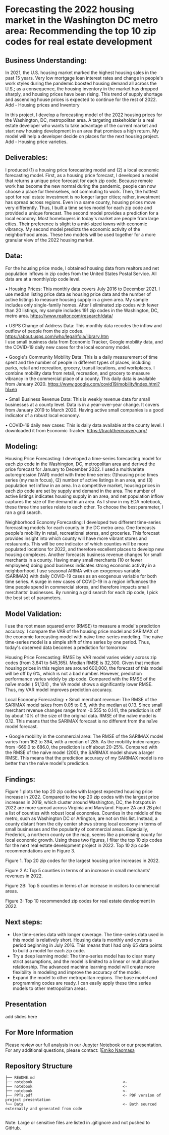 # Forecasting the 2022 housing market in the Washington DC metro area: Recommending the top 10 zip codes for real estate development

## Business Understanding:

In 2021, the U.S. housing market marked the highest housing sales in the past 15 years. Very low mortgage loan interest rates and change in people's work styles during the pandemic boosted housing demand all across the U.S.; as a consequence, the housing inventory in the market has dropped sharply, and housing prices have been rising. This trend of supply shortage and ascending house prices is expected to continue for the rest of 2022. 
Add - Housing prices and Inventory 

In this project, I develop a forecasting model of the 2022 housing prices for the Washington, DC, metropolitan area. A targeting stakeholder is a real estate developer who wants to take advantage of the current market and start new housing development in an area that promises a high return. My model will help a developer decide on places for the next housing project.  
Add - Housing price varieties. 

## Deliverables: 
I produced (1) a housing price forecasting model and (2) a local economic forecasting model. First, as a housing price forecast, I developed a model that returns a unique price forecast for each zip code. Because remote work has become the new normal during the pandemic, people can now choose a place for themselves, not commuting to work. Then, the hottest spot for real estate investment is no longer larger cities; rather, investment has spread across regions. Even in a same county, housing prices move very differently. Thus, I built a time series model for each zip code and provided a unique forecast. The second model provides a prediction for a local economy. Most homebuyers in today's market are people from large cities. Their preference is slight to a mid-sized towns with economic vibrancy. My second model predicts the economic activity of the neighborhood areas. These two models will be used together for a more granular view of the 2022 housing market. 

## Data: 
For the housing price mode, I obtained housing data from realtors and net population inflows in  zip codes from the United States Postal Service. All data are at a monthly/zip code level. 

•	Housing Prices: This monthly data covers July 2016 to December 2021. I use median listing price data as housing price data and the number of active listings to measure housing supply in a given area. My sample includes only single-family homes. After I eliminated zip codes with fewer than 20 listings, my sample includes 191 zip codes in the Washington, DC, metro area. https://www.realtor.com/research/data/

•	USPS Change of Address Data: This monthly data recodes the inflow and outflow of people from the zip codes. https://about.usps.com/who/legal/foia/library.htm   
I use small business data from Economic Tracker, Google mobility data, and the COVID-19 daily new cases for the local economy model. 

•	Google's Community Mobility Data: This is a daily measurement of time spent and the number of people in different types of places, including parks, retail and recreation, grocery, transit locations, and workplaces. I combine mobility data from retail, recreation, and grocery to measure vibrancy in the commercial place of a county. This daily data is available from January 2020.   https://www.google.com/covid19/mobility/index.html?hl=en 

•	Small Business Revenue Data: This is weekly revenue data for small businesses at a county level. Data is in a year-over-year change. It covers from January 2019 to March 2020. Having active small companies is a good indicator of a robust local economy. 

•	COVID-19 daily new cases: This is daily data available at the county level. I downloaded it from Economic Tracker.   https://tracktherecovery.org/ 

## Modeling: 

Housing Price Forecasting: I developed a time-series forecasting model for each zip code in the Washington, DC, metropolitan area and derived the price forecast for January to December 2022. I used a multivariate autoregression (VAR) model with three time series: (1)housing price times series (my main focus), (2) number of active listings in an area, and (3) population net inflow in an area. In a competitive market, housing prices in each zip code are set by supply and demand in the area. The number of active listings indicates housing supply in an area, and net population inflow captures the size of the demand in an area. As I show in my EDA notebook, these three time series relate to each other. To choose the best parameter, I ran a grid search. 

Neighborhood Economy Forecasting: I developed two different time-series forecasting models for each county in the DC metro area. One forecasts people's mobility in retail, recreational stores, and groceries. This forecast provides insight into which county will have more vibrant stores and restaurants. This will be one indicator of which counties will be more populated locations for 2022, and therefore excellent places to develop new housing complexes. Another forecasts business revenue changes for small merchants in a county. Having many small merchants (10 or fewer employees) doing good business indicates strong economic activity in a neighborhood. I use seasonal ARIMA with an exogenous variable (SARIMAX) with daily COVID-19 cases as an exogenous variable for both time series. A surge in new cases of COVID-19 in a region influences the time people spend in commercial stores, and therefore impacts small merchants’ businesses. By running a grid search for each zip code, I pick the best set of parameters. 


## Model Validation: 
I use the root mean squared error (RMSE) to measure a model's prediction accuracy. I compare the VAR of the housing price model and SARIMAX of the economic forecasting model with naïve time-series modeling. The naïve time-series model is a simple shift of time series by one period. Thus, today's observed data becomes a prediction for tomorrow.  
 
Housing Price Forecasting: RMSE by VAR model varies widely across zip codes (from 3,641 to 545,165). Median RMSE is 32,300. Given that median housing prices in this region are around 600,000, the forecast of this model will be off by 6%, which is not a bad number. However, prediction performance varies widely by zip code. Compared with the RMSE of the naïve model ( 51,124) , the VA model shows a significantly lower RMSE. Thus, my VAR model improves prediction accuracy. 

Local Economy Forecasting:
•	Small merchant revenue:  The RMSE of the SARIMAX model takes from 0.05 to 0.5, with the median at 0.13. Since small merchant revenue changes range from -0.555 to 0.141, the prediction is off by about 10% of the size of the original data. RMSE of the naïve  model is 0.12. This means that the SARIMAX forecast is no different from the naïve model forecast. 

•	Google mobility in the commercial area:  The RMSE of the SARIMAX model varies from 162 to 394, with a median of 285. As the mobility index ranges from -669.0 to 686.0, the prediction is off about 20-25%. Compared with the RMSE of the naïve model (200), the SARIMAX model shows a larger RMSE. This means that the prediction accuracy of my SARIMAX model is no better than the naïve model's prediction.


## Findings:
Figure 1 plots the top 20 zip codes with largest expected housing price increase in 2022. Compared to the top 20 zip codes with the largest price increases in 2019, which cluster around Washington, DC, the hotspots in 2022 are more spread across Virginia and Maryland. 
Figure 2A and 2B plot a list of counties with robust local economies. Counties in the middle of the metro, such as Washington DC or Arlington, are not on this list. Instead, a county distant from the city center shows strong local economy in terms of small businesses and the popularity of commercial areas. Especially, Frederick, a northern county on the map, seems like a promising county for local economic growth.
Using these two figures, I filter the top 10 zip codes for the next real estate development project in 2022. Top 10 zip code recommendations are in Figure 3. 

Figure 1. Top 20 zip codes for the largest housing price increases in 2022. 

Figure 2 A: Top 5 counties in terms of an increase in small merchants’ revenues in 2022.

Figure 2B: Top 5 counties in terms of an increase in visitors to commercial areas. 

Figure 3: Top 10 recommended zip codes for real estate development in 2022. 


## Next steps: 
-	Use time-series data with longer coverage. The time-series data used in this model is relatively short. Housing data is monthly and covers a period beginning in July 2016. This means that I had only 65 data points to build a model for each zip code. 
-	Try a deep learning model: The time-series model has to clear many strict assumptions, and the model is limited to a linear or multiplicative relationship. The advanced machine learning model will create more flexibility in modeling and improve the accuracy of the model.
-	Expand the model to other metropolitan regions. The base model and programming codes are ready. I can easily apply these time series models to other metropolitan areas.  
 
## Presentation
add slides here 

## For More Information 
Please review our full analysis in our Jupyter Notebook or our presentation.
For any additional questions, please contact: [[Emiko Naomasa](https://www.linkedin.com/in/emiko-n-58782158/) 



## Repository Structure

```
├── README.md                           
├── notebook                                        <- 
├── notebook                                        <- 
├── notebook                                        <- 
├── PPTs.pdf                                        <- PDF version of project presentation
└── Data                                            <- Both sourced externally and generated from code
                           
```  
Note: Large or sensitive files are listed in .gitignore and not pushed to GitHub. 
 
